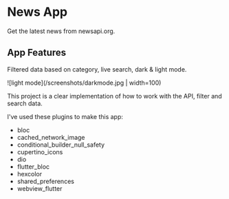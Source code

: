 # News App

Get the latest news from newsapi.org.

## App Features

Filtered data based on category, live search, dark & light mode.

![light mode](/screenshots/darkmode.jpg | width=100)

This project is a clear implementation of how to work with the API, filter and search data.

I've used these plugins to make this app:
  - bloc
  - cached_network_image
  - conditional_builder_null_safety
  - cupertino_icons
  - dio
  - flutter_bloc
  - hexcolor
  - shared_preferences
  - webview_flutter
